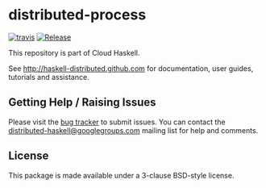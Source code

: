 # distributed-process
[![travis](https://secure.travis-ci.org/haskell-distributed/distributed-process.png)](http://travis-ci.org/haskell-distributed/distributed-process)
[![Release](https://img.shields.io/hackage/v/distributed-process.svg)](https://hackage.haskell.org/package/distributed-process)

This repository is part of Cloud Haskell.

See http://haskell-distributed.github.com for documentation, user guides,
tutorials and assistance.

## Getting Help / Raising Issues

Please visit the [bug tracker](https://github.com/haskell-distributed/distributed-process/issues) to submit issues. You can contact the distributed-haskell@googlegroups.com mailing list for help and comments.

## License

This package is made available under a 3-clause BSD-style license.
